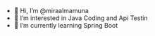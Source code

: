 - 👋 Hi, I’m @miraalmamuna
- 👀 I’m interested in Java Coding and Api Testin
- 🌱 I’m currently learning Spring Boot
  

<!---
miraalmamuna/miraalmamuna is a ✨ special ✨ repository because its `README.md` (this file) appears on your GitHub profile.
You can click the Preview link to take a look at your changes.
--->
